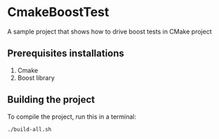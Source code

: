# CmakeBoostTest
A sample project that shows how to drive boost tests in CMake project

## Prerequisites installations
1. Cmake
2. Boost library

## Building the project
To compile the project, run this in a terminal:
```
./build-all.sh
```
